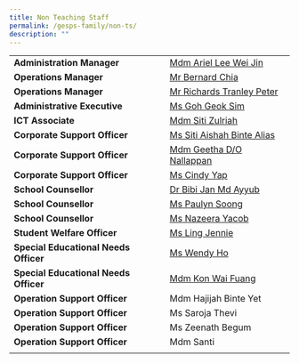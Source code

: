 ```yaml
---
title: Non Teaching Staff
permalink: /gesps-family/non-ts/
description: ""
---
```

|  |  |
|---|---|
| **Administration Manager** | [Mdm Ariel Lee Wei Jin](mailto:ariel_lee@schools.gov.sg) |
| **Operations Manager** | [Mr Bernard Chia](mailto:bernard_chia_beng_ho@schools.gov.sg) |
| **Operations Manager** | [Mr Richards Tranley Peter](tranley_peter_richards@schools.gov.sg) |
| **Administrative Executive** | [Ms Goh Geok Sim](mailto:goh_geok_sim@schools.gov.sg) |
| **ICT Associate** | [Mdm Siti Zulriah](mailto:siti_zulriah@schools.gov.sg) |
| **Corporate Support Officer** | [Ms Siti Aishah Binte Alias](mailto:siti_aishah_alias@schools.gov.sg) |
| **Corporate Support Officer** | [Mdm Geetha D/O Nallappan](mailto:geetha_nallappan@schools.gov.sg) |
| **Corporate Support Officer** | [Ms Cindy Yap](mailto:yap_choon_huay@schools.gov.sg) |
| **School Counsellor** | [Dr Bibi Jan Md Ayyub](mailto:bibi_jan_md_ayyub@schools.gov.sg) |
| **School Counsellor** | [Ms Paulyn Soong](mailto:soong_wen_hui_paulyn@schools.gov.sg) | 
| **School Counsellor** | [Ms Nazeera Yacob](mailto:nazeera_mohamed_yacob@schools.gov.sg) |
| **Student Welfare Officer** | [Ms Ling Jennie](mailto:ling_jennie@schools.gov.sg) |
| **Special Educational Needs Officer** | [Ms Wendy Ho](mailto:ho_wendy@schools.gov.sg) |
| **Special Educational Needs Officer** | [Mdm Kon Wai Fuang](mailto:kon_wai_fuang@schools.gov.sg) |
| **Operation Support Officer** | Mdm Hajijah Binte Yet |
| **Operation Support Officer** | Ms Saroja Thevi |
| **Operation Support Officer** | Ms Zeenath Begum |
| **Operation Support Officer** | Mdm Santi |
|  |  |